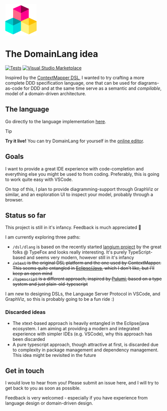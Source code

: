 <img src="images/icon.png" width="100" />

# The DomainLang idea

[![Tests](https://github.com/larsbaunwall/DomainLang/actions/workflows/build-and-test.yml/badge.svg)](https://github.com/larsbaunwall/DomainLang/actions/workflows/build-and-test.yml) [![Visual Studio Marketplace](https://vsmarketplacebadges.dev/version/thinkability.domain-lang.svg)](https://marketplace.visualstudio.com/items?itemName=thinkability.domain-lang)

Inspired by the [ContextMapper DSL](https://github.com/ContextMapper/context-mapper-dsl), I wanted to try crafting a more complete DDD specification language, one that can be used for diagrams-as-code for DDD and at the same time serve as a semantic and *compilable*, model of a domain-driven architecture.

## The language

Go directly to the language implementation [here](dsl/domain-lang).

> [!TIP] 
> <b>Try it live!</b>
> You can try DomainLang for yourself in the [online editor](https://larsbaunwall.github.io/DomainLang/index.html).

## Goals

I want to provide a great IDE experience with code-completion and everything else you might be used to from coding. Preferably, this is going to work quite easy with VSCode.

On top of this, I plan to provide diagramming-support through GraphViz or similar, and an exploration UI to inspect your model, probably through a browser.

## Status so far

This project is still in it's infancy. Feedback is much appreciated 🤩

I am currently exploring three paths:
- `/dsl/dlang` is based on the recently started [langium project](https://github.com/langium/langium) by the great folks @ TypeFox and looks really interesting. It's purely TypeScript-based and seems very modern, however still in it's infancy
- ~~`/xtext` is the original DSL platform and the one used by ContextMapper. This seems quite entangled in [Eclipse/Java](https://www.eclipse.org/Xtext/), which I don't like, but I'll keep an open mind~~
- ~~`/typescript` is a different approach, inspired by [Pulumi](https://github.com/pulumi), based on a type system and just plain-old-typescript~~

I am new to designing DSLs, the Language Server Protocol in VSCode, and GraphViz, so this is probably going to be a fun ride :)

### Discarded ideas

- The xtext-based approach is heavily entangled in the Eclipse/java ecosystem. I am aiming at providing a modern and integrated experience with simpler IDEs (e.g. VSCode), why this approach has been discarded
- A pure typescript approach, though attractive at first, is discarded due to complexity in package management and dependency management. This idea might be revisited in the future

## Get in touch

I would love to hear from you! Please submit an issue here, and I will try to get back to you as soon as possible.

Feedback is very welcomed - especially if you have experience from language design or domain-driven design.
